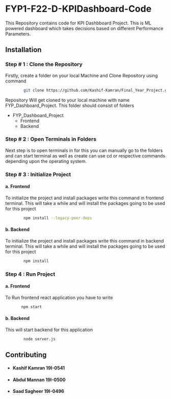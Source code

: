 # FYP1-F22-D-KPIDashboard-Code


This Repository contains code for KPI Dashbboard Project. This is ML powered dashboard which takes decisions based on different Performance Parameters. 

## Installation
### Step # 1 : Clone the Repository
Firstly, create a folder on your local Machine and Clone Repository using command

```bash
        git clone https://github.com/Kashif-Kamran/Final_Year_Project.git
```
Repository Will get cloned to your local machine with name FYP_Dashboard_Project. This folder should consist of folders 
* FYP_Dashboard_Project
   * Frontend 
   * Backend

### Step # 2 : Open Terminals in Folders
Next step is to open terminals in for this you can manually go to the folders and can start terminal as well as create can use cd or respective commands depending upon the operating system.


### Step # 3 : Initialize Project
#### a. Frontend
To initialize the project and install packages write this command in frontend terminal. This will take a while and will install the packages going to be used for this project
```bash
        npm install --legacy-peer-deps
```
#### b. Backend
To initialize the project and install packages write this command in backend terminal. This will take a while and will install the packages going to be used for this project


```bash
        npm install
```

### Step 4 : Run Project
#### a. Frontend
To Run frontend react application you have to write 
``` bash
       npm start 
```
#### b. Backend
This will start backend for this application


```bash
        node server.js
```

## Contributing

* #### Kashif Kamran 19I-0541
* #### Abdul Mannan 19I-0500
* #### Saad Sagheer 19I-0496
